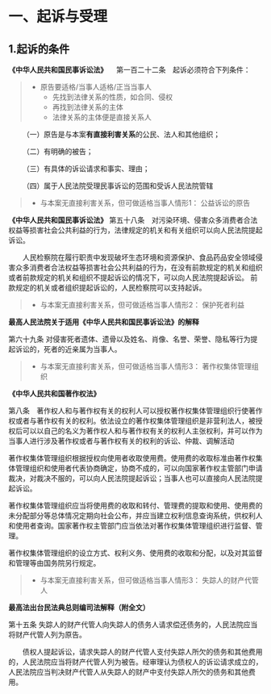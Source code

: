 # 一、起诉与受理
## 1.起诉的条件
**《中华人民共和国民事诉讼法》**
 第一百二十二条　起诉必须符合下列条件：
> - 原告要适格/当事人适格/正当当事人
>   - 先找到法律关系的性质，如合同、侵权
>   - 再找到法律关系的主体
>   - 法律关系的主体便是直接关系人 

  （一）原告是与本案**有直接利害关系**的公民、法人和其他组织；

  （二）有明确的被告；
  
  （三）有具体的诉讼请求和事实、理由；
  
  （四）属于人民法院受理民事诉讼的范围和受诉人民法院管辖
  
> - 与本案无直接利害关系，但可做适格当事人情形1： 公益诉讼的原告

**《中华人民共和国民事诉讼法》**
第五十八条　对污染环境、侵害众多消费者合法权益等损害社会公共利益的行为，法律规定的机关和有关组织可以向人民法院提起诉讼。

  人民检察院在履行职责中发现破坏生态环境和资源保护、食品药品安全领域侵害众多消费者合法权益等损害社会公共利益的行为，在没有前款规定的机关和组织或者前款规定的机关和组织不提起诉讼的情况下，可以向人民法院提起诉讼。
  前款规定的机关或者组织提起诉讼的，人民检察院可以支持起诉。

> - 与本案无直接利害关系，但可做适格当事人情形2： 保护死者利益

**最高人民法院关于适用《中华人民共和国民事诉讼法》的解释**

第六十九条  对侵害死者遗体、遗骨以及姓名、肖像、名誉、荣誉、隐私等行为提起诉讼的，死者的近亲属为当事人。

> - 与本案无直接利害关系，但可做适格当事人情形3： 著作权集体管理组织

**《中华人民共和国著作权法》**

第八条　著作权人和与著作权有关的权利人可以授权著作权集体管理组织行使著作权或者与著作权有关的权利。依法设立的著作权集体管理组织是非营利法人，被授权后可以以自己的名义为著作权人和与著作权有关的权利人主张权利，并可以作为当事人进行涉及著作权或者与著作权有关的权利的诉讼、仲裁、调解活动

著作权集体管理组织根据授权向使用者收取使用费。使用费的收取标准由著作权集体管理组织和使用者代表协商确定，协商不成的，可以向国家著作权主管部门申请裁决，对裁决不服的，可以向人民法院提起诉讼；当事人也可以直接向人民法院提起诉讼。

著作权集体管理组织应当将使用费的收取和转付、管理费的提取和使用、使用费的未分配部分等总体情况定期向社会公布，并应当建立权利信息查询系统，供权利人和使用者查询。国家著作权主管部门应当依法对著作权集体管理组织进行监督、管理。

著作权集体管理组织的设立方式、权利义务、使用费的收取和分配，以及对其监督和管理等由国务院另行规定。

> - 与本案无直接利害关系，但可做适格当事人情形3： 失踪人的财产代管人

**最高法出台民法典总则编司法解释（附全文）**

第十五条  失踪人的财产代管人向失踪人的债务人请求偿还债务的，人民法院应当将财产代管人列为原告。

　　债权人提起诉讼，请求失踪人的财产代管人支付失踪人所欠的债务和其他费用的，人民法院应当将财产代管人列为被告。经审理认为债权人的诉讼请求成立的，人民法院应当判决财产代管人从失踪人的财产中支付失踪人所欠的债务和其他费用。
